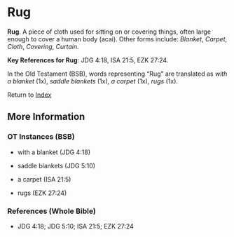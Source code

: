 # Rug
**Rug**. 
A piece of cloth used for sitting on or covering things, often large enough to cover a human body (acai). 
Other forms include: 
*Blanket*, *Carpet*, *Cloth*, *Covering*, *Curtain*. 


**Key References for Rug**: 
JDG 4:18, ISA 21:5, EZK 27:24. 


In the Old Testament (BSB), words representing “Rug” are translated as 
*with a blanket* (1x), *saddle blankets* (1x), *a carpet* (1x), *rugs* (1x). 




Return to [Index](00-Index.md)

## More Information

### OT Instances (BSB)

* with a blanket (JDG 4:18)

* saddle blankets (JDG 5:10)

* a carpet (ISA 21:5)

* rugs (EZK 27:24)



### References (Whole Bible)

* JDG 4:18; JDG 5:10; ISA 21:5; EZK 27:24



